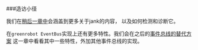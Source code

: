 ###造访小径

我们在[稍后一章中](/FindingandEliminatingJank/README.md)会涵盖到更多关于jank的内容，
以及如何检测和诊断它。

在`greenrobot EventBus`实现上还有更多特性。我们会在之后的[事件总线的替代方案]()
这一章中看看其中一些特性，外加其他事件总线的实现。
